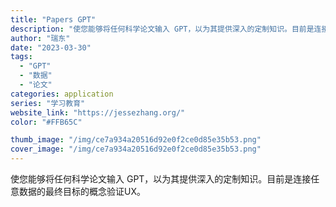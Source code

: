 ```yaml
---
title: "Papers GPT"
description: "使您能够将任何科学论文输入 GPT，以为其提供深入的定制知识。目前是连接任意数据的最终目标的概念验证UX。"
author: "瑞东"
date: "2023-03-30"
tags:
  - "GPT"
  - "数据"
  - "论文"
categories: application
series: "学习教育"
website_link: "https://jessezhang.org/"
color: "#FFB65C"

thumb_image: "/img/ce7a934a20516d92e0f2ce0d85e35b53.png"
cover_image: "/img/ce7a934a20516d92e0f2ce0d85e35b53.png"
---
```


使您能够将任何科学论文输入 GPT，以为其提供深入的定制知识。目前是连接任意数据的最终目标的概念验证UX。